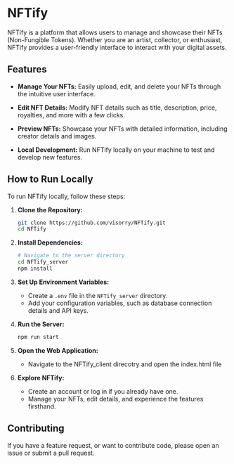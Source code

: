 # NFTify

NFTify is a platform that allows users to manage and showcase their NFTs (Non-Fungible Tokens). Whether you are an artist, collector, or enthusiast, NFTify provides a user-friendly interface to interact with your digital assets.

## Features

- **Manage Your NFTs:** Easily upload, edit, and delete your NFTs through the intuitive user interface.

- **Edit NFT Details:** Modify NFT details such as title, description, price, royalties, and more with a few clicks.

- **Preview NFTs:** Showcase your NFTs with detailed information, including creator details and images.

- **Local Development:** Run NFTify locally on your machine to test and develop new features.

## How to Run Locally

To run NFTify locally, follow these steps:

1. **Clone the Repository:**
    ```bash
    git clone https://github.com/visorry/NFTify.git
    cd NFTify
    ```

2. **Install Dependencies:**
    ```bash
    # Navigate to the server directory
    cd NFTify_server
    npm install
    ```

3. **Set Up Environment Variables:**
    - Create a `.env` file in the `NFTify_server` directory.
    - Add your configuration variables, such as database connection details and API keys.

4. **Run the Server:**
    ```bash
    npm run start
    ```

5. **Open the Web Application:**
    - Navigate to the NFTify_client direcotry and open the index.html file

6. **Explore NFTify:**
    - Create an account or log in if you already have one.
    - Manage your NFTs, edit details, and experience the features firsthand.

## Contributing

If you have a feature request, or want to contribute code, please open an issue or submit a pull request.

